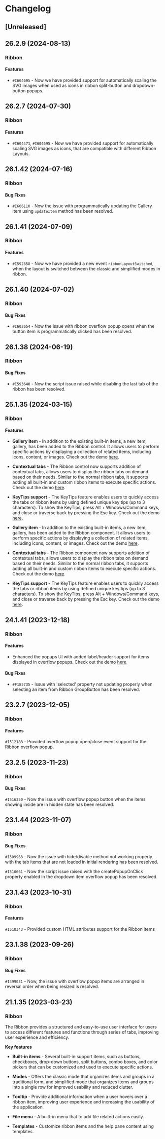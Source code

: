 # Changelog

## [Unreleased]

## 26.2.9 (2024-08-13)

### Ribbon

#### Features

- `#I604695` - Now we have provided support for automatically scaling the SVG images when used as icons in ribbon split-button and dropdown-button popups.

## 26.2.7 (2024-07-30)

### Ribbon

#### Features

- `#I604471`, `#I604695` - Now we have provided support for automatically scaling SVG images as icons, that are compatible with different Ribbon Layouts.

## 26.1.42 (2024-07-16)

### Ribbon

#### Bug Fixes

- `#I606110` - Now the issue with programmatically updating the Gallery item using `updateItem` method has been resolved.

## 26.1.41 (2024-07-09)

### Ribbon

#### Features

- `#I592358` - Now we have provided a new event `ribbonLayoutSwitched`, when the layout is switched between the classic and simplified modes in ribbon.

## 26.1.40 (2024-07-02)

### Ribbon

#### Bug Fixes

- `#I602654` - Now the issue with ribbon overflow popup opens when the button item is programmatically clicked has been resolved.

## 26.1.38 (2024-06-19)

### Ribbon

#### Bug Fixes

- `#I593640` - Now the script issue raised while disabling the last tab of the ribbon has been resolved.

## 25.1.35 (2024-03-15)

### Ribbon

#### Features

- **Gallery item** - In addition to the existing built-in items, a new item, gallery, has been added to the Ribbon control. It allows users to perform specific actions by displaying a collection of related items, including icons, content, or images. Check out the demo [here](https://ej2.syncfusion.com/demos/#/material3/ribbon/gallery.html).

- **Contextual tabs** - The Ribbon control now supports addition of contextual tabs, allows users to display the ribbon tabs on demand based on their needs. Similar to the normal ribbon tabs, it supports adding all built-in and custom ribbon items to execute specific actions. Check out the demo [here](https://ej2.syncfusion.com/demos/#/material3/ribbon/contextual-tab.html).

- **KeyTips support** - The KeyTips feature enables users to quickly access the tabs or ribbon items by using defined unique key tips (up to 3 characters). To show the KeyTips, press Alt + Windows/Command keys, and close or traverse back by pressing the Esc key.  Check out the demo [here](https://ej2.syncfusion.com/demos/#/material3/ribbon/keytip.html).

- **Gallery item** - In addition to the existing built-in items, a new item, gallery, has been added to the Ribbon component. It allows users to perform specific actions by displaying a collection of related items, including icons, content, or images. Check out the demo [here](https://ej2.syncfusion.com/angular/demos/#/material3/ribbon/gallery).

- **Contextual tabs** - The Ribbon component now supports addition of contextual tabs, allows users to display the ribbon tabs on demand based on their needs. Similar to the normal ribbon tabs, it supports adding all built-in and custom ribbon items to execute specific actions. Check out the demo [here](https://ej2.syncfusion.com/angular/demos/#/material3/ribbon/contextual).

- **KeyTips support** - The KeyTips feature enables users to quickly access the tabs or ribbon items by using defined unique key tips (up to 3 characters). To show the KeyTips, press Alt + Windows/Command keys, and close or traverse back by pressing the Esc key.  Check out the demo [here](https://ej2.syncfusion.com/angular/demos/#/material3/ribbon/keytip).

## 24.1.41 (2023-12-18)

### Ribbon

#### Features

- Enhanced the popups UI with added label/header support for items displayed in overflow popups. Check out the demo [here](https://ej2.syncfusion.com/angular/demos/#/material3/ribbon/resize).

#### Bug Fixes

- `#F185735` - Issue with 'selected' property not updating properly when selecting an item from Ribbon GroupButton has been resolved.

## 23.2.7 (2023-12-05)

### Ribbon

#### Features

`#I512188` - Provided overflow popup open/close event support for the Ribbon overflow popup.

## 23.2.5 (2023-11-23)

### Ribbon

#### Bug Fixes

`#I516350` - Now the issue with overflow popup button when the items showing inside are in hidden state has been resolved.

## 23.1.44 (2023-11-07)

### Ribbon

#### Bug Fixes

`#I509963` - Now the issue with hide/disable method not working properly with the tab items that are not loaded in initial rendering has been resolved.

`#I510661` - Now the script issue raised with the createPopupOnClick property enabled in the dropdown item overflow popup has been resolved.

## 23.1.43 (2023-10-31)

### Ribbon

#### Features

`#I510343` - Provided custom HTML attributes support for the Ribbon items

## 23.1.38 (2023-09-26)

### Ribbon

#### Bug Fixes

`#I499031` - Now, the issue with overflow popup items are arranged in reversal order when being resized is resolved.

## 21.1.35 (2023-03-23)

### Ribbon

The Ribbon provides a structured and easy-to-use user interface for users to access different features and functions through series of tabs, improving user experience and efficiency.

**Key features**

- **Built-in items** - Several built-in support items, such as buttons, checkboxes, drop-down buttons, split buttons, combo boxes, and color pickers that can be customized and used to execute specific actions.

- **Modes** - Offers the classic mode that organizes items and groups in a traditional form, and simplified mode that organizes items and groups into a single row for improved usability and reduced clutter.

- **Tooltip** - Provide additional information when a user hovers over a ribbon item, improving user experience and increasing the usability of the application.

- **File menu** - A built-in menu that to add file related actions easily.

- **Templates** - Customize ribbon items and the help pane content using templates.